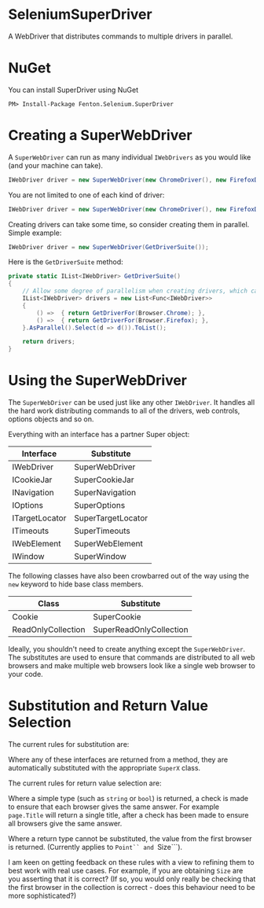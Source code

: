 # SeleniumSuperDriver
A WebDriver that distributes commands to multiple drivers in parallel.

NuGet
===

You can install SuperDriver using NuGet

```
PM> Install-Package Fenton.Selenium.SuperDriver 
```

Creating a SuperWebDriver
===

A ```SuperWebDriver``` can run as many individual ```IWebDrivers``` as you would like (and your machine can take).

```csharp
IWebDriver driver = new SuperWebDriver(new ChromeDriver(), new FirefoxDriver());
```

You are not limited to one of each kind of driver:

```csharp
IWebDriver driver = new SuperWebDriver(new ChromeDriver(), new FirefoxDriver(), new FirefoxDriver());
```

Creating drivers can take some time, so consider creating them in parallel. Simple example:

```csharp
IWebDriver driver = new SuperWebDriver(GetDriverSuite());
```

Here is the ```GetDriverSuite``` method:

```csharp
private static IList<IWebDriver> GetDriverSuite()
{
    // Allow some degree of parallelism when creating drivers, which can be slow
    IList<IWebDriver> drivers = new List<Func<IWebDriver>>
    {
        () =>  { return GetDriverFor(Browser.Chrome); },
        () =>  { return GetDriverFor(Browser.Firefox); },
    }.AsParallel().Select(d => d()).ToList();

    return drivers;
}
```

Using the SuperWebDriver
===

The ```SuperWebDriver``` can be used just like any other ```IWebDriver```. It handles all the hard work distributing commands to all of the drivers, web controls, options objects and so on.

Everything with an interface has a partner Super object:

| Interface      | Substitute         |
|----------------|--------------------|
| IWebDriver     | SuperWebDriver     |
| ICookieJar     | SuperCookieJar     |
| INavigation    | SuperNavigation    |
| IOptions       | SuperOptions       |
| ITargetLocator | SuperTargetLocator |
| ITimeouts      | SuperTimeouts      |
| IWebElement    | SuperWebElement    |
| IWindow        | SuperWindow        |

The following classes have also been crowbarred out of the way using the ```new``` keyword to hide base class members.

| Class                 | Substitute                 |
|-----------------------|----------------------------|
| Cookie                | SuperCookie                |
| ReadOnlyCollection<T> | SuperReadOnlyCollection<T> |

Ideally, you shouldn't need to create anything except the ```SuperWebDriver```. The substitutes are used to ensure that commands are distributed to all web browsers and make multiple web browsers look like a single web browser to your code.

Substitution and Return Value Selection
===

The current rules for substitution are:

Where any of these interfaces are returned from a method, they are automatically substituted with the appropriate ```SuperX``` class.

The current rules for return value selection are:

Where a simple type (such as ```string``` or ```bool```) is returned, a check is made to ensure that each browser gives the same answer. For example ```page.Title``` will return a single title, after a check has been made to ensure all browsers give the same answer.

Where a return type cannot be substituted, the value from the first browser is returned. (Currently applies to ```Point`` and ```Size```).

I am keen on getting feedback on these rules with a view to refining them to best work with real use cases. For example, if you are obtaining ```Size``` are you asserting that it is correct? (If so, you would only really be checking that the first browser in the collection is correct - does this behaviour need to be more sophisticated?)

